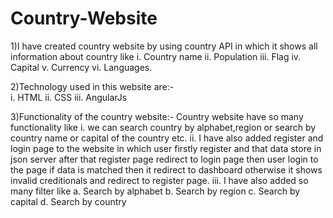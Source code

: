 # Country-Website
1)I have created country website by using country API in which it shows all information about country like
  i. Country name
 ii. Population
iii. Flag
 iv. Capital
  v. Currency
 vi. Languages.

2)Technology used in this website are:-                                                                                                                              
  i. HTML
 ii. CSS
iii. AngularJs

3)Functionality of the country website:-
Country website have so many functionality like
 i. we can search country by alphabet,region or search by country name or capital of the country etc.
ii. I have also added register and login page to the website in which user firstly register and that data store in json server after that register page redirect to 
    login page then user login to the page if data is matched then it redirect to dashboard otherwise it shows invalid creditionals and redirect to register page.
iii. I have also added so many filter like
    a. Search by alphabet
    b. Search by region
    c. Search by capital
    d. Search by country
